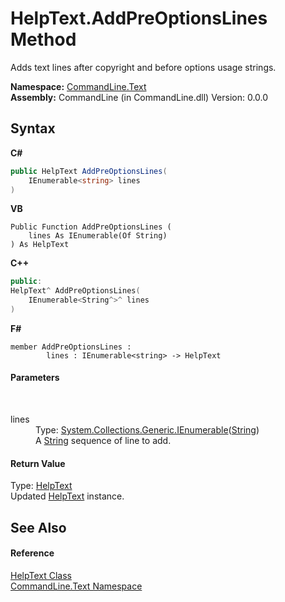 # HelpText.AddPreOptionsLines Method 
 

Adds text lines after copyright and before options usage strings.

**Namespace:**&nbsp;<a href="N_CommandLine_Text">CommandLine.Text</a><br />**Assembly:**&nbsp;CommandLine (in CommandLine.dll) Version: 0.0.0

## Syntax

**C#**<br />
``` C#
public HelpText AddPreOptionsLines(
	IEnumerable<string> lines
)
```

**VB**<br />
``` VB
Public Function AddPreOptionsLines ( 
	lines As IEnumerable(Of String)
) As HelpText
```

**C++**<br />
``` C++
public:
HelpText^ AddPreOptionsLines(
	IEnumerable<String^>^ lines
)
```

**F#**<br />
``` F#
member AddPreOptionsLines : 
        lines : IEnumerable<string> -> HelpText 

```


#### Parameters
&nbsp;<dl><dt>lines</dt><dd>Type: <a href="https://docs.microsoft.com/dotnet/api/system.collections.generic.ienumerable-1" target="_blank">System.Collections.Generic.IEnumerable</a>(<a href="https://docs.microsoft.com/dotnet/api/system.string" target="_blank">String</a>)<br />A <a href="https://docs.microsoft.com/dotnet/api/system.string" target="_blank">String</a> sequence of line to add.</dd></dl>

#### Return Value
Type: <a href="T_CommandLine_Text_HelpText">HelpText</a><br />Updated <a href="T_CommandLine_Text_HelpText">HelpText</a> instance.

## See Also


#### Reference
<a href="T_CommandLine_Text_HelpText">HelpText Class</a><br /><a href="N_CommandLine_Text">CommandLine.Text Namespace</a><br />